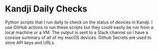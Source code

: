 # Kandji Daily Checks

Python scripts that I run daily to check on the status of devices in Kandji. I use GitHub actions to run these scripts but they could easily be run from a local machine or a VM. The output is sent to a Slack channel so I have a consise summary of all of my macOS devices. Github Secrets are used to store API keys and URLs.